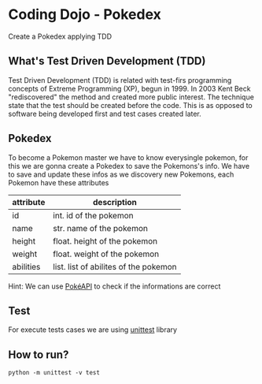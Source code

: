 # Coding Dojo - Pokedex

Create a Pokedex applying TDD

## What's Test Driven Development (TDD)

Test Driven Development (TDD) is related with test-firs programming concepts of Extreme Programming (XP), begun in 1999. In 2003 Kent Beck "rediscovered" the method and created more public interest. The technique state that the test should be created before the code. This is as opposed to software being developed first and test cases created later.

## Pokedex

To become a Pokemon master we have to know everysingle pokemon, for this we are gonna create a Pokedex to save the Pokemons's info. We have to save and update these infos as we discovery new Pokemons, each Pokemon have these attributes

| attribute | description                           |
|-----------|---------------------------------------|
| id        | int. id of the pokemon                |
| name      | str. name of the pokemon              |
| height    | float. height of the pokemon          |
| weight    | float. weight of the pokemon          |
| abilities | list. list of abilites of the pokemon |

Hint: We can use [PokéAPI](https://pokeapi.co/) to check if the informations are correct

## Test

For execute tests cases we are using [unittest](https://docs.python.org/3/library/unittest.html) library

## How to run?

```python -m unittest -v test```

